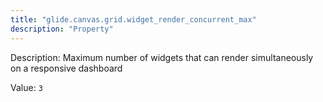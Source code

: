 ```yaml
---
title: "glide.canvas.grid.widget_render_concurrent_max"
description: "Property"
---
```


Description: Maximum number of widgets that can render simultaneously on a responsive dashboard

Value: `3`